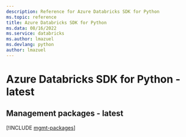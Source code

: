 ```yaml
---
description: Reference for Azure Databricks SDK for Python
ms.topic: reference
title: Azure Databricks SDK for Python
ms.data: 08/16/2022
ms.service: databricks
ms.author: lmazuel
ms.devlang: python
author: lmazuel
---
```

# Azure Databricks SDK for Python - latest

## Management packages - latest
[!INCLUDE [mgmt-packages](databricks-mgmt-index.md)]